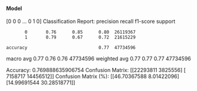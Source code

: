 #### Model
[0 0 0 ... 0 1 0]
Classification Report:
              precision    recall  f1-score   support

           0       0.76      0.85      0.80  26119367
           1       0.79      0.67      0.72  21615229

    accuracy                           0.77  47734596
   macro avg       0.77      0.76      0.76  47734596
weighted avg       0.77      0.77      0.77  47734596

Accuracy: 0.769888635906754
Confusion Matrix:
[[22293811  3825556]
 [ 7158717 14456512]]
Confusion Matrix (%):
[[46.70367588  8.01422096]
 [14.99691544 30.28518771]]
